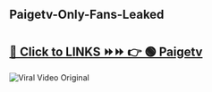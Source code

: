 
 ## Paigetv-Only-Fans-Leaked

# <h2><a href="https://clipsfans.com/Paigetv&ref=git">🔗 Click to LINKS ⏩⏩ 👉 🟢 Paigetv </a></h2>

<a href="https://clipsfans.com/Paigetv&ref=git" rel="nofollow" data-target="animated-image.originalLink"><img src="https://i.ibb.co.com/xMMVF88/686577567.gif" alt="Viral Video Original" style="max-width: 100%; display: inline-block;" data-target="animated-image.originalImage"></a>
